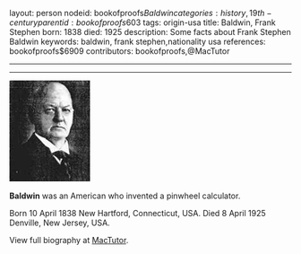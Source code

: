 layout: person
nodeid: bookofproofs$Baldwin
categories: history,19th-century
parentid: bookofproofs$603
tags: origin-usa
title: Baldwin, Frank Stephen
born: 1838
died: 1925
description: Some facts about Frank Stephen Baldwin
keywords: baldwin, frank stephen,nationality usa
references: bookofproofs$6909
contributors: bookofproofs,@MacTutor

---


---

![Baldwin.jpg](https://github.com/bookofproofs/bookofproofs.github.io/blob/main/_sources/_assets/images/portraits/Baldwin.jpg?raw=true)

**Baldwin** was an American who invented a pinwheel calculator.

Born 10 April 1838 New Hartford, Connecticut, USA. Died 8 April 1925 Denville, New Jersey, USA.


View full biography at [MacTutor](https://mathshistory.st-andrews.ac.uk/Biographies/Baldwin/).